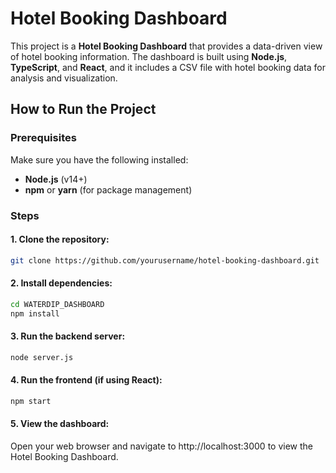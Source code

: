 # Hotel Booking Dashboard

This project is a **Hotel Booking Dashboard** that provides a data-driven view of hotel booking information. The dashboard is built using **Node.js**, **TypeScript**, and **React**, and it includes a CSV file with hotel booking data for analysis and visualization.

## How to Run the Project

### Prerequisites

Make sure you have the following installed:

- **Node.js** (v14+)
- **npm** or **yarn** (for package management)

### Steps

#### 1. Clone the repository:

```bash
git clone https://github.com/yourusername/hotel-booking-dashboard.git
```
#### 2. Install dependencies:

```bash
cd WATERDIP_DASHBOARD
npm install 
```

#### 3. Run the backend server:

```bash
node server.js
```
#### 4. Run the frontend (if using React):

```bash
npm start
```
#### 5. View the dashboard:
Open your web browser and navigate to http://localhost:3000 to view the Hotel Booking Dashboard.
